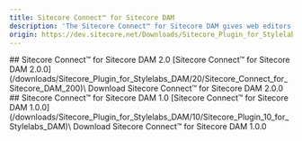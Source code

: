 ```yaml
---
title: Sitecore Connect™ for Sitecore DAM
description: 'The Sitecore Connect™ for Sitecore DAM gives web editors, content/digital marketers the ability to select assets directly from the DAM from within the Sitecore environment. Users can select and Incorporate assets into their web and digital experience creation and delivery.'
origin: https://dev.sitecore.net/Downloads/Sitecore_Plugin_for_Stylelabs_DAM.aspx
---
```


<Card variant='outlineRaised' px={0} mb={8}>
<CardHeader>
## Sitecore Connect™ for Sitecore DAM 2.0
</CardHeader>
<CardBody>
[Sitecore Connect™ for Sitecore DAM 2.0.0](/downloads/Sitecore_Plugin_for_Stylelabs_DAM/20/Sitecore_Connect_for_Sitecore_DAM_200)\
Download Sitecore Connect™ for Sitecore DAM 2.0.0


</CardBody>          
</Card>
<Card variant='outlineRaised' px={0} mb={8}>
<CardHeader>
## Sitecore Connect™ for Sitecore DAM 1.0
</CardHeader>
<CardBody>
[Sitecore Connect™ for Sitecore DAM 1.0.0](/downloads/Sitecore_Plugin_for_Stylelabs_DAM/10/Sitecore_Plugin_10_for_Stylelabs_DAM)\
Download Sitecore Connect™ for Sitecore DAM 1.0.0


</CardBody>          
</Card>